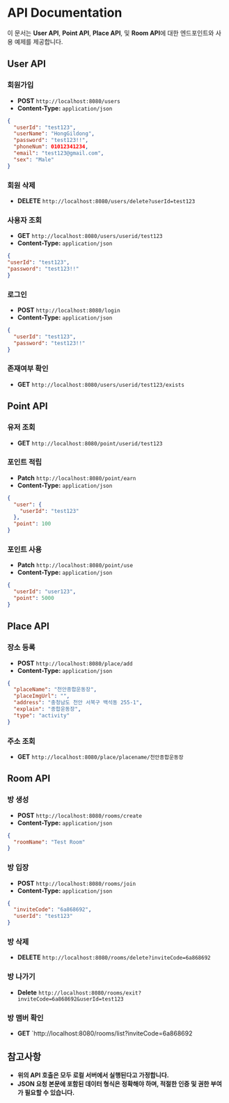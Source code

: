 # API Documentation

이 문서는 **User API**, **Point API**, **Place API**, 및 **Room API**에 대한 엔드포인트와 사용 예제를 제공합니다.

## User API

### 회원가입

- **POST** `http://localhost:8080/users`
- **Content-Type:** `application/json`

```json
{
  "userId": "test123",
  "userName": "HongGildong",
  "password": "test123!!",
  "phoneNum": 01012341234,
  "email": "test123@gmail.com",
  "sex": "Male"
}
```
### 회원 삭제
- **DELETE** `http://localhost:8080/users/delete?userId=test123`
### 사용자 조회

- **GET** `http://localhost:8080/users/userid/test123`
- **Content-Type:** `application/json`

```json
{
"userId": "test123",
"password": "test123!!"
}
```
### 로그인
- **POST** `http://localhost:8080/login`
- **Content-Type:** `application/json`

```json
{
  "userId": "test123",
  "password": "test123!!"
}
```

### 존재여부 확인
- **GET** `http://localhost:8080/users/userid/test123/exists`

## Point API

### 유저 조회
- **GET** `http://localhost:8080/point/userid/test123`

### 포인트 적립
- **Patch** `http://localhost:8080/point/earn`
- **Content-Type:** `application/json`

```json
{
  "user": {
    "userId": "test123"
  },
  "point": 100
}
```

### 포인트 사용
- **Patch** `http://localhost:8080/point/use`
- **Content-Type:** `application/json`

```json
{
  "userId": "user123",
  "point": 5000
}
```

## Place API

### 장소 등록
- **POST** `http://localhost:8080/place/add`
- **Content-Type:** `application/json`

```json
{
  "placeName": "천안종합운동장",
  "placeImgUrl": "",
  "address": "충청남도 천안 서북구 백석동 255-1",
  "explain": "종합운동장",
  "type": "activity"
}
```

### 주소 조회
- **GET** `http://localhost:8080/place/placename/천안종합운동장`

## Room API

### 방 생성
- **POST** `http://localhost:8080/rooms/create`
- **Content-Type:** `application/json`

```json
{
  "roomName": "Test Room"
}
```

### 방 입장
- **POST** `http://localhost:8080/rooms/join`
- **Content-Type:** `application/json`

```json
{
  "inviteCode": "6a868692",
  "userId": "test123"
}
```
### 방 삭제
- **DELETE** `http://localhost:8080/rooms/delete?inviteCode=6a868692`
### 방 나가기
- **Delete** `http://localhost:8080/rooms/exit?inviteCode=6a868692&userId=test123`
### 방 맴버 확인
- **GET** `http://localhost:8080/rooms/list?inviteCode=6a868692

## 참고사항
- **위의 API 호출은 모두 로컬 서버에서 실행된다고 가정합니다.**
- **JSON 요청 본문에 포함된 데이터 형식은 정확해야 하며, 적절한 인증 및 권한 부여가 필요할 수 있습니다.**
